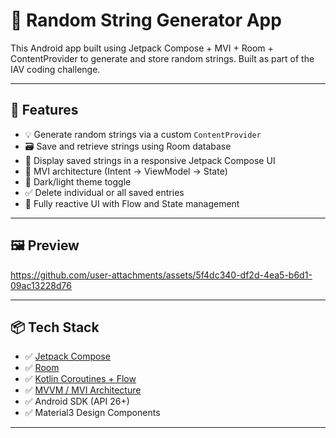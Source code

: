 # 🔡 Random String Generator App

This Android app built using Jetpack Compose + MVI + Room + ContentProvider to generate and store random strings. Built as part of the IAV coding challenge.

---

## 🚀 Features

- 💡 Generate random strings via a custom `ContentProvider`
- 🗃 Save and retrieve strings using Room database
- 📃 Display saved strings in a responsive Jetpack Compose UI
- 🧭 MVI architecture (Intent → ViewModel → State)
- 🌙 Dark/light theme toggle
- ✅ Delete individual or all saved entries
- 🔄 Fully reactive UI with Flow and State management

---

## 🖼️ Preview


https://github.com/user-attachments/assets/5f4dc340-df2d-4ea5-b6d1-09ac13228d76


---

## 📦 Tech Stack

- ✅ [Jetpack Compose](https://developer.android.com/jetpack/compose)
- ✅ [Room](https://developer.android.com/training/data-storage/room)
- ✅ [Kotlin Coroutines + Flow](https://developer.android.com/kotlin/flow)
- ✅ [MVVM / MVI Architecture](https://developer.android.com/jetpack/guide)
- ✅ Android SDK (API 26+)
- ✅ Material3 Design Components

---


